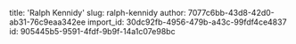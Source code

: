 title: 'Ralph Kennidy'
slug: ralph-kennidy
author: 7077c6bb-43d8-42d0-ab31-76c9eaa342ee
import_id: 30dc92fb-4956-479b-a43c-99fdf4ce4837
id: 905445b5-9591-4fdf-9b9f-14a1c07e98bc
